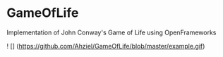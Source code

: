 # GameOfLife
Implementation of John Conway's Game of Life using OpenFrameworks

! [] (https://github.com/Ahziel/GameOfLife/blob/master/example.gif)
